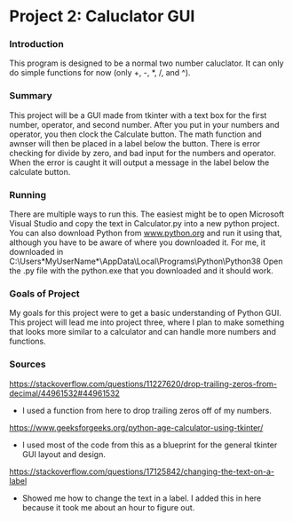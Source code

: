 # Project 2: Caluclator GUI

### Introduction
This program is designed to be a normal two number caluclator. 
It can only do simple functions for now (only +, -, *, /, and ^).

### Summary
This project will be a GUI made from tkinter with a text box for the first number, operator, and second number.
After you put in your numbers and operator, you then clock the Calculate button.
The math function and awnser will then be placed in a label below the button.
There is error checking for divide by zero, and bad input for the numbers and operator.
When the error is caught it will output a message in the label below the calculate button.

### Running
There are multiple ways to run this.
The easiest might be to open Microsoft Visual Studio and copy the text in Calculator.py into a new python project.
You can also download Python from www.python.org and run it using that, although you have to be aware of where you downloaded it.
For me, it downloaded in C:\Users\*MyUserName*\AppData\Local\Programs\Python\Python38
Open the .py file with the python.exe that you downloaded and it should work.

### Goals of Project
My goals for this project were to get a basic understanding of Python GUI.
This project will lead me into project three, where I plan to make something that looks more similar to a calculator and can handle more numbers and functions.

### Sources
https://stackoverflow.com/questions/11227620/drop-trailing-zeros-from-decimal/44961532#44961532
- I used a function from here to drop trailing zeros off of my numbers.

https://www.geeksforgeeks.org/python-age-calculator-using-tkinter/
- I used most of the code from this as a blueprint for the general tkinter GUI layout and design.

https://stackoverflow.com/questions/17125842/changing-the-text-on-a-label
- Showed me how to change the text in a label. I added this in here because it took me about an hour to figure out.

